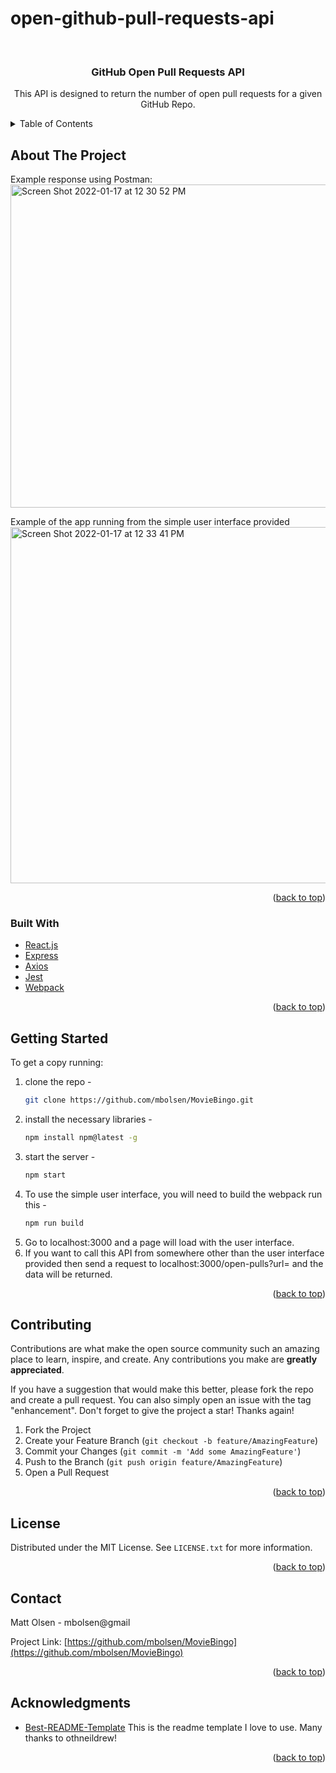 # open-github-pull-requests-api

<!-- PROJECT LOGO -->
<br />
<div align="center">
  <a href="github.com/mbolsen/open-github-pull-requests-api">
  </a>

<h3 align="center">GitHub Open Pull Requests API</h3>

  <p align="center">
   This API is designed to return the number of open pull requests for a given GitHub Repo.
    <br />
  </p>
</div>

<!-- TABLE OF CONTENTS -->
<details>
  <summary>Table of Contents</summary>
  <ol>
    <li>
      <a href="#about-the-project">About The Project</a>
      <ul>
        <li><a href="#built-with">Built With</a></li>
      </ul>
    </li>
    <li>
      <a href="#getting-started">Getting Started</a>
      <ul>
        <li><a href="#prerequisites">Prerequisites</a></li>
        <li><a href="#installation">Installation</a></li>
      </ul>
    </li>
    <li><a href="#usage">Usage</a></li>
    <li><a href="#roadmap">Roadmap</a></li>
    <li><a href="#contributing">Contributing</a></li>
    <li><a href="#license">License</a></li>
    <li><a href="#contact">Contact</a></li>
    <li><a href="#acknowledgments">Acknowledgments</a></li>
  </ol>
</details>

<!-- ABOUT THE PROJECT -->
## About The Project
Example response using Postman:
<img width="517" alt="Screen Shot 2022-01-17 at 12 30 52 PM" src="https://user-images.githubusercontent.com/89269242/149827715-aa64b540-2341-4903-8f0a-74e23507ffde.png">

Example of the app running from the simple user interface provided
<img width="570" alt="Screen Shot 2022-01-17 at 12 33 41 PM" src="https://user-images.githubusercontent.com/89269242/149828070-5e1828d9-919e-4827-862b-848a8dc5174b.png">

<p align="right">(<a href="#top">back to top</a>)</p>


### Built With

* [React.js](https://reactjs.org/)
* [Express](https://expressjs.com/)
* [Axios](https://axios-http.com/)
* [Jest](https://www.jestjs.io/)
* [Webpack](https://webpack.js.org/)


<p align="right">(<a href="#top">back to top</a>)</p>

<!-- GETTING STARTED -->
## Getting Started

To get a copy running:
1. clone the repo -   
   ```sh
   git clone https://github.com/mbolsen/MovieBingo.git
   ```
2. install the necessary libraries -   
   ```sh
   npm install npm@latest -g
   ```
3. start the server -
   ```sh 
   npm start
   ```
4. To use the simple user interface, you will need to build the webpack run this -
   ```sh 
   npm run build
   ```
6. Go to localhost:3000 and a page will load with the user interface.
7. If you want to call this API from somewhere other than the user interface provided then send a request to 
      localhost:3000/open-pulls?url=<github url>
  and the data will be returned.

<p align="right">(<a href="#top">back to top</a>)</p>

<!-- CONTRIBUTING -->
## Contributing

Contributions are what make the open source community such an amazing place to learn, inspire, and create. Any contributions you make are **greatly appreciated**.

If you have a suggestion that would make this better, please fork the repo and create a pull request. You can also simply open an issue with the tag "enhancement".
Don't forget to give the project a star! Thanks again!

1. Fork the Project
2. Create your Feature Branch (`git checkout -b feature/AmazingFeature`)
3. Commit your Changes (`git commit -m 'Add some AmazingFeature'`)
4. Push to the Branch (`git push origin feature/AmazingFeature`)
5. Open a Pull Request

<p align="right">(<a href="#top">back to top</a>)</p>

<!-- LICENSE -->
## License

Distributed under the MIT License. See `LICENSE.txt` for more information.

<p align="right">(<a href="#top">back to top</a>)</p>

<!-- CONTACT -->
## Contact

Matt Olsen - mbolsen@gmail

Project Link: [https://github.com/mbolsen/MovieBingo](https://github.com/mbolsen/MovieBingo)

<p align="right">(<a href="#top">back to top</a>)</p>

<!-- ACKNOWLEDGMENTS -->
## Acknowledgments

* [Best-README-Template](https://github.com/othneildrew/Best-README-Template)
  This is the readme template I love to use.  Many thanks to othneildrew!

<p align="right">(<a href="#top">back to top</a>)</p>

<!-- MARKDOWN LINKS & IMAGES -->
<!-- https://www.markdownguide.org/basic-syntax/#reference-style-links -->
[contributors-shield]: https://img.shields.io/github/contributors/github_username/repo_name.svg?style=for-the-badge
[contributors-url]: https://github.com/github_username/repo_name/graphs/contributors
[forks-shield]: https://img.shields.io/github/forks/github_username/repo_name.svg?style=for-the-badge
[forks-url]: https://github.com/github_username/repo_name/network/members
[stars-shield]: https://img.shields.io/github/stars/github_username/repo_name.svg?style=for-the-badge
[stars-url]: https://github.com/github_username/repo_name/stargazers
[issues-shield]: https://img.shields.io/github/issues/github_username/repo_name.svg?style=for-the-badge
[issues-url]: https://github.com/github_username/repo_name/issues
[license-shield]: https://img.shields.io/github/license/github_username/repo_name.svg?style=for-the-badge
[license-url]: https://github.com/github_username/repo_name/blob/master/LICENSE.txt
[linkedin-shield]: https://img.shields.io/badge/-LinkedIn-black.svg?style=for-the-badge&logo=linkedin&colorB=555
[linkedin-url]: https://linkedin.com/in/linkedin_username
[product-screenshot]: images/screenshot.png
